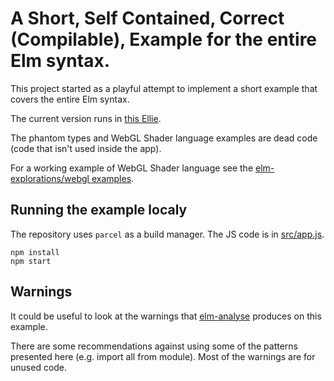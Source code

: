# A Short, Self Contained, Correct (Compilable), Example for the entire Elm syntax. 

This project started as a playful attempt to implement a short example that covers the entire Elm syntax. 

The current version runs in [this Ellie](https://ellie-app.com/8Mm8KfDvxxna1).

The phantom types and WebGL Shader language examples are dead code (code that isn't used inside the app).

For a working example of WebGL Shader language see the [elm-explorations/webgl examples](https://github.com/elm-explorations/webgl/tree/master/examples).

## Running the example localy

The repository uses `parcel` as a build manager. The JS code is in [src/app.js](src/app.js). 

    npm install 
    npm start 

## Warnings 

It could be useful to look at the warnings that [elm-analyse](https://github.com/stil4m/elm-analyse) produces on this example. 

There are some recommendations against using some of the patterns presented here (e.g. import all from module). Most of the warnings are for unused code. 